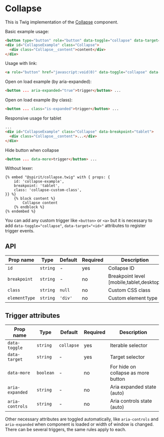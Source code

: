 # Collapse

This is Twig implementation of the [Collapse] component.

Basic example usage:

```html
<button type="button" role="button" data-toggle="collapse" data-target="CollapseExample">trigger</button>
<div id="CollapseExample" class="Collapse">
  <div class="Collapse__content">content</div>
</div>
```

Usage with link:

```html
<a role="button" href="javascript:void(0)" data-toggle="collapse" data-target="CollapseExample"> trigger </a> ...
```

Open on load example (by aria-expanded):

```html
<button ... aria-expanded="true">trigger</button> ...
```

Open on load example (by class):

```html
<button ... class="is-expanded">trigger</button> ...
```

Responsive usage for tablet

```html
...
<div id="CollapseExample" class="Collapse" data-breakpoint="tablet">
  <div class="Collapse__content">...</div>
</div>
```

Hide button when collapse

```html
<button ... data-more>trigger</button> ...
```

Without lexer:

```twig
{% embed "@spirit/collapse.twig" with { props: {
    id: 'collapse-example',
    breakpoint: 'tablet',
    class: 'collapse-custom-class',
}} %}
    {% block content %}
        Collapse content
    {% endblock %}
{% endembed %}
```

You can add any custom trigger like `<button>` or `<a>` but it is necessary to add `data-toggle="collapse"`, `data-target="<id>"`
attributes to register trigger events.

## API

| Prop name     | Type     | Default | Required | Description                              |
| ------------- | -------- | ------- | -------- | ---------------------------------------- |
| `id`          | `string` | -       | yes      | Collapse ID                              |
| `breakpoint`  | `string` | -       | no       | Breakpoint level [mobile,tablet,desktop] |
| `class`       | `string` | `null`  | no       | Custom CSS class                         |
| `elementType` | `string` | `'div'` | no       | Custom element type                      |

## Trigger attributes

| Prop name       | Type      | Default    | Required | Description                         |
| --------------- | --------- | ---------- | -------- | ----------------------------------- |
| `data-toggle`   | `string`  | `collapse` | yes      | Iterable selector                   |
| `data-target`   | `string`  | -          | yes      | Target selector                     |
| `data-more`     | `boolean` | -          | no       | For hide on collapse as more button |
| `aria-expanded` | `string`  | -          | no       | Aria expanded state (auto)          |
| `aria-controls` | `string`  | -          | no       | Aria controls state (auto)          |

Other necessary attributes are toggled automatically, like `aria-controls` and `aria-expanded` when component is loaded
or width of window is changed. There can be several triggers, the same rules apply to each.

[collapse]: https://github.com/lmc-eu/spirit-design-system/tree/main/packages/web/src/scss/components/Modal
